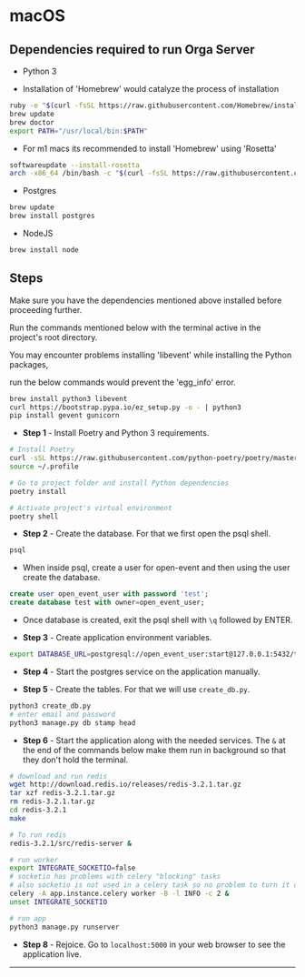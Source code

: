 # macOS

## Dependencies required to run Orga Server

* Python 3

* Installation of 'Homebrew' would catalyze the process of installation
```sh
ruby -e "$(curl -fsSL https://raw.githubusercontent.com/Homebrew/install/master/install)"
brew update
brew doctor
export PATH="/usr/local/bin:$PATH"
```

* For m1 macs its recommended to install 'Homebrew' using 'Rosetta'
```sh
softwareupdate --install-rosetta
arch -x86_64 /bin/bash -c "$(curl -fsSL https://raw.githubusercontent.com/Homebrew/install/master/install.sh)"

```

* Postgres
```sh
brew update
brew install postgres
```
* NodeJS
```sh
brew install node
```

## Steps

Make sure you have the dependencies mentioned above installed before proceeding further.

Run the commands mentioned below with the terminal active in the project's root directory.

You may encounter problems installing 'libevent' while installing the Python packages,

run the below commands would prevent the 'egg_info' error.

```sh
brew install python3 libevent
curl https://bootstrap.pypa.io/ez_setup.py -o - | python3
pip install gevent gunicorn
```

* **Step 1** - Install Poetry and Python 3 requirements.

```sh
# Install Poetry
curl -sSL https://raw.githubusercontent.com/python-poetry/poetry/master/get-poetry.py | python -
source ~/.profile

# Go to project folder and install Python dependencies
poetry install

# Activate project's virtual environment
poetry shell
```


* **Step 2** - Create the database. For that we first open the psql shell.

```sh
psql
```

* When inside psql, create a user for open-event and then using the user create the database.

```sql
create user open_event_user with password 'test';
create database test with owner=open_event_user;
```

* Once database is created, exit the psql shell with `\q` followed by ENTER.


* **Step 3** - Create application environment variables.

```sh
export DATABASE_URL=postgresql://open_event_user:start@127.0.0.1:5432/test
```


* **Step 4** - Start the postgres service on the application manually.


* **Step 5** - Create the tables. For that we will use `create_db.py`.

```sh
python3 create_db.py
# enter email and password
python3 manage.py db stamp head
```


* **Step 6** - Start the application along with the needed services.
The `&` at the end of the commands below make them run in background so that they don't hold the terminal.

```sh
# download and run redis
wget http://download.redis.io/releases/redis-3.2.1.tar.gz
tar xzf redis-3.2.1.tar.gz
rm redis-3.2.1.tar.gz
cd redis-3.2.1
make

# To run redis
redis-3.2.1/src/redis-server &

# run worker
export INTEGRATE_SOCKETIO=false
# socketio has problems with celery "blocking" tasks
# also socketio is not used in a celery task so no problem to turn it off
celery -A app.instance.celery worker -B -l INFO -c 2 &
unset INTEGRATE_SOCKETIO

# run app
python3 manage.py runserver
```

* **Step 8** - Rejoice. Go to `localhost:5000` in your web browser to see the application live.

---
